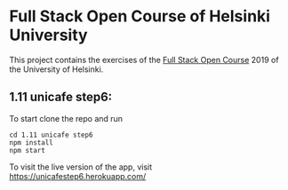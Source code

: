
# Full Stack Open Course of Helsinki University

This project contains the exercises of the [Full Stack Open Course](https://fullstackopen.com/en/) 2019 of the University of Helsinki.

## 1.11 unicafe step6:

To start clone the repo and run
```
cd 1.11 unicafe step6
npm install
npm start
```
To visit the live version of the app, visit https://unicafestep6.herokuapp.com/
